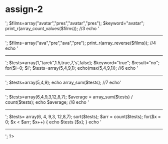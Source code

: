 # assign-2
<?php

$films=array("fast","pred","persuit","prestige");
$keyword="avatar";
   	$result="yes";
   for($i=0; $i<count($films);$i++){
   if($films [$i]!=$keyword ){
   	$result="no";
   	continue;
   }
}
echo $result;

//2
   echo '<hr/>';
$films=array("avatar","pres","avatar","pres");
$keyword="avatar";
print_r(array_count_values($films));

//3
   echo '<hr/>';
$films=array("ava","pre","ava","pre");
print_r(array_reverse($films));

//4
echo '<hr/>';
$tests=array(1,"tarek",1.5,true,7,'s',false);
$keyword="true";
   	$result="no";
   for($i=0; $i<count($tests);$i++){
   if($tests [$i]==$keyword ){
   	$result="yes";
   	continue;
   }
}
 
 //5
   echo '<hr/>';
$tests=array(5,4,9,1);
echo(max(5,4,9,1));

//6
echo '<hr/>';
$tests=array(5,4,9);
echo array_sum($tests);

//7
echo'<hr/>';
$tests=array(6,4,9,3,12,8,7);
$average = array_sum($tests) / count($tests);
echo $average;

//8
echo '<hr/>';
$tests= array(6, 4, 9,3, 12,8,7);
sort($tests);
$arr = count($tests);
for($x = 0; $x < $arr; $x++) {
    echo $tests [$x];
}

echo '<hr/>';
?>


